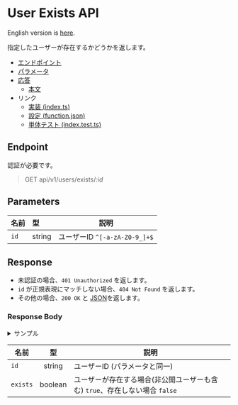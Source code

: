 # User Exists API

English version is [here](./README.md).

指定したユーザーが存在するかどうかを返します。

- [エンドポイント](#endpoint)
- [パラメータ](#parameters)
- [応答](#response)
  - [本文](#response-body)
- リンク
  - [実装 (index.ts)](./index.ts)
  - [設定 (function.json)](./function.json)
  - [単体テスト (index.test.ts)](./index.test.ts)

## Endpoint

認証が必要です。

> GET api/v1/users/exists/*:id*

## Parameters

|名前|型|説明|
|---|:--|---|
|`id`|string|ユーザーID `^[-a-zA-Z0-9_]+$`|

## Response

- 未認証の場合、`401 Unauthorized` を返します。
- `id` が正規表現にマッチしない場合、`404 Not Found` を返します。
- その他の場合、`200 OK` と [JSON](#response-body)を返します。

### Response Body

<details>
  <summary>サンプル</summary>

```json
{
  "id": "afro0001",
  "exists": true
}
```

</details>

|名前|型|説明|
|----|:--:|-----------|
|`id`|string|ユーザーID (パラメータと同一)|
|`exists`|boolean|ユーザーが存在する場合(非公開ユーザーも含む) `true`、存在しない場合 `false`|
